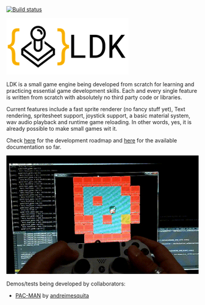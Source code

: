 [![Build status](https://ci.appveyor.com/api/projects/status/qe4scoybey8y9gxl?svg=true)](https://ci.appveyor.com/project/marciovmf/ldk)

![latest screenshot](logo.png)

LDK is a small game engine being developed from scratch for learning and practicing essential game development skills.
Each and every single feature is written from scratch with absolutely no third party code or libraries.

Current features include a fast sprite renderer (no fancy stuff yet), Text rendering, spritesheet support, joystick support, a basic material system, wav audio playback and runtime game reloading. In other words, yes, it is already possible to make small games wit it.
 
Check [here](https://github.com/marciovmf/ldare/projects/2) for the development roadmap and
[here](https://marciovmf.github.io/ldk/html/index.html) for the available documentation so far.

![latest screenshot](screenshot.gif)

 Demos/tests being developed by collaborators:
  - [PAC-MAN](https://github.com/andreimesquita/LDK-PAC-MAN) by [andreimesquita](https://github.com/andreimesquita) 
  
